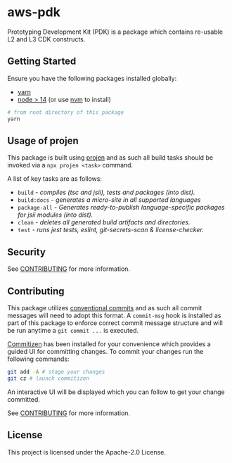 # aws-pdk

Prototyping Development Kit (PDK) is a package which contains re-usable L2 and L3 CDK constructs.

## Getting Started

Ensure you have the following packages installed globally:

* [yarn](https://classic.yarnpkg.com/lang/en/docs/install/#mac-stable)
* [node > 14](https://nodejs.org/en/download/package-manager/) (or use [nvm](https://github.com/nvm-sh/nvm#installing-and-updating) to install)

```bash
# from root directory of this package
yarn
```

## Usage of projen

This package is built using [projen](https://github.com/projen/projen) and as such all build tasks should be invoked
via a `npx projen <task>` command.

A list of key tasks are as follows:

* `build` - *compiles (tsc and jsii), tests and packages (into dist).*
* `build:docs` - *generates a micro-site in all supported languages*
* `package-all` - *Generates ready-to-publish language-specific packages for jsii modules (into dist).*
* `clean` - *deletes all generated build artifacts and directories.*
* `test` - *runs jest tests, eslint, git-secrets-scan & license-checker.*

## Security

See [CONTRIBUTING](CONTRIBUTING.md#security-issue-notifications) for more information.

## Contributing

This package utilizes [conventional commits](https://www.conventionalcommits.org/en/v1.0.0/) and as such all
commit messages will need to adopt this format. A `commit-msg` hook is installed as part of this package to 
enforce correct commit message structure and will be run anytime a `git commit ...` is executed.

[Commitizen](https://github.com/commitizen/cz-cli) has been installed for your convenience which provides a guided UI
for committing changes. To commit your changes run the following commands:

```bash
git add -A # stage your changes
git cz # launch commitizen
```

An interactive UI will be displayed which you can follow to get your change committed.

See [CONTRIBUTING](CONTRIBUTING.md) for more information.

## License

This project is licensed under the Apache-2.0 License.
